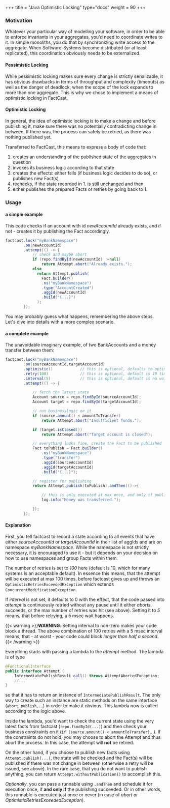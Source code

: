 +++
title = "Java Optimistic Locking"
type="docs"
weight = 90
+++

### Motivation

Whatever your particular way of modelling your software, in order to be able to enforce invariants in your aggregates, you'd need to coordinate writes to it. In simple monoliths, you do that by synchronizing write access to the aggregate. When Software-Systems become distributed (or at least replicated), this coordination obviously needs to be externalized.

#### Pessimistic Locking

While pessimistic locking makes sure every change is strictly serializable, it has obvious drawbacks in terms of throughput and complexity (timeouts) as well as the danger of deadlock, when the scope of the lock expands to more than one aggregate. This is why we chose to implement a means of optimistic locking in FactCast.

#### Optimistic Locking

In general, the idea of optimistic locking is to make a change and before publishing it, make sure there was no potentially contradicting change in between. If there was, the process can safely be retried, as there was nothing published yet.

Transferred to FactCast, this means to express a body of code that:

1. creates an understanding of the published state of the aggregates in question
2. invokes its business logic according to that state
3. creates the effects: either fails (if business logic decides to do so), or publishes new Fact(s)
4. rechecks, if the state recorded in 1. is still unchanged and then
5. either publishes the prepared Facts or retries by going back to 1.

### Usage

#### a simple example

This code checks if an account with id _newAccountId_ already exists, and if not - creates it by publishing the Fact accordingly.

```java
factcast.lock("myBankNamespace")
        .on(newAccountId)
        .attempt(() -> {
            // check and maybe abort
            if (repo.findById(newAccountId) !=null)
                return Attempt.abort("Already exists.");
            else
              return Attempt.publish(
                Fact.builder()
                .ns("myBankNamespace")
                .type("AccountCreated")
                .aggId(newAccountId)
                .build("{...}")
              );
        });

```

You may probably guess what happens, remembering the above steps. Let's dive into details with a more complex scenario.

#### a complete example

The unavoidable imaginary example, of two BankAccounts and a money transfer between them:

```java
factcast.lock("myBankNamespace")
        .on(sourceAccountId,targetAccountId)
        .optimistic()            // this is optional, defaults to optimistic, currently the only mode supported
        .retry(100)              // this is optional, default is 10 times
        .interval(5)             // this is optional, default is no wait interval between attempts (equals to 0)
        .attempt(() -> {

            // fetch the latest state
            Account source = repo.findById(sourceAccountId);
            Account target = repo.findById(targetAccountId);

            // run businesslogic on it
            if (source.amount() < amountToTransfer)
                return Attempt.abort("Insufficient funds.");

            if (target.isClosed())
                return Attempt.abort("Target account is closed");

            // everything looks fine, create the Fact to be published
            Fact toPublish = Fact.builder()
                .ns("myBankNamespace")
                .type("transfer")
                .aggId(sourceAccountId)
                .aggId(targetAccountId)
                .build("{...}");

            // register for publishing
            return Attempt.publish(toPublish).andThen(()->{

                // this is only executed at max once, and only if publishing succeeded
                log.info("Money was transferred.");

            });
        });
```

#### Explanation

First, you tell factcast to record a state according to all events that have either _sourceAccountId_ or _targetAccountId_ in their list of aggIds and are on namespace _myBankNamespace_. While the namespace is not strictly necessary, it is encouraged to use it - but it depends on your decision on how to use namespaces and group Facts within them.

The number of retries is set to _100_ here (default is 10, which for many systems is an acceptable default). In essence this means, that the attempt will be executed at max 100 times, before factcast gives up and throws an `OptimisticRetriesExceededException` which extends `ConcurrentModificationException`.

If _interval_ is not set, it defaults to 0 with the effect, that the code passed into _attempt_ is continuously retried without any pause until it either _aborts_, succeeds, or the max number of retries was hit (see above).
Setting it to _5_ means, that before retrying, a 5 msec wait happens.

{{< warning >}}<b>WARNING</b>: Setting interval to non-zero makes your code block a thread. The above combination of 100 retries with a 5 msec interval means, that - at worst - your code could block <i>longer than half a second</i>.{{< /warning >}}

Everything starts with passing a lambda to the _attempt_ method. The lambda is of type

```java
@FunctionalInterface
public interface Attempt {
    IntermediatePublishResult call() throws AttemptAbortedException;
    //...
}
```

so that it has to return an instance of `IntermediatePublishResult`. The only way to create such an instance are static methods on the same interface (`abort`, `publish`, ...) in order to make it obvious.
This lambda now is called according to the logic above.

Inside the lambda, you'd want to check the current state using the very latest facts from factcast (`repo.findById(...)`) and then check your business constraints on it (`if (source.amount() < amountToTransfer)`...).
If the constraints do not hold, you may choose to abort the Attempt and thus abort the process. In this case, the attempt will **not** be retried.

On the other hand, if you choose to publish new facts using `Attempt.publish(...)`, the state will be checked and the Fact(s) will be published if there was not change in between (otherwise a retry will be issued, see above).
In the rare case, that you do not want to publish anything, you can return `Attempt.withoutPublication()` to accomplish this.

_Optionally_, you can pass a runnable using `.andThen` and schedule it for execution once, if **and only if** the publishing succeeded. Or in other words, this runnable is executed just once or never (in case of _abort_ or _OptimisticRetriesExceededException_).
